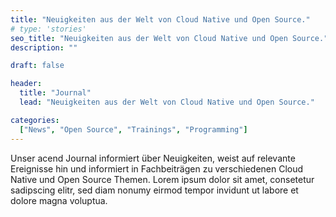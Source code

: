 ```yaml
---
title: "Neuigkeiten aus der Welt von Cloud Native und Open Source."
# type: 'stories'
seo_title: "Neuigkeiten aus der Welt von Cloud Native und Open Source."
description: ""

draft: false

header:
  title: "Journal"
  lead: "Neuigkeiten aus der Welt von Cloud Native und Open Source."

categories:
  ["News", "Open Source", "Trainings", "Programming"]
---
```


Unser acend Journal informiert über Neuigkeiten, weist auf relevante Ereignisse hin und informiert in Fachbeiträgen zu verschiedenen Cloud Native und Open Source Themen. Lorem ipsum dolor sit amet, consetetur sadipscing elitr, sed diam nonumy eirmod tempor invidunt ut labore et dolore magna voluptua.
